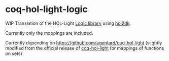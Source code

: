 # coq-hol-light-logic
WIP Translation of the HOL-Light [Logic library](https://github.com/jrh13/hol-light/tree/master/Logic) using [hol2dk](https://github.com/Deducteam/hol2dk).

Currently only the mappings are included. 

Currently depending on https://github.com/agontard/coq-hol-light (slightly modified from the official release of [coq-hol-light](https://github.com/Deducteam/coq-hol-light) for mappings of functions on sets) 
